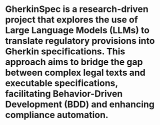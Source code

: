 # GherkinSpec is a research-driven project that explores the use of Large Language Models (LLMs) to translate regulatory provisions into Gherkin specifications. This approach aims to bridge the gap between complex legal texts and executable specifications, facilitating Behavior-Driven Development (BDD) and enhancing compliance automation.
